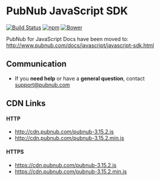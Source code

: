 # PubNub JavaScript SDK

[![Build Status](https://travis-ci.org/pubnub/javascript.svg?branch=master)](https://travis-ci.org/pubnub/javascript)
[![npm](https://img.shields.io/npm/v/pubnub.svg)]()
[![Bower](https://img.shields.io/bower/v/pubnub.svg)]()

PubNub for JavaScript Docs have been moved to: http://www.pubnub.com/docs/javascript/javascript-sdk.html

## Communication

- If you **need help** or have a **general question**, contact <support@pubnub.com>

## CDN Links

#### HTTP
* http://cdn.pubnub.com/pubnub-3.15.2.js
* http://cdn.pubnub.com/pubnub-3.15.2.min.js

#### HTTPS
* https://cdn.pubnub.com/pubnub-3.15.2.js
* https://cdn.pubnub.com/pubnub-3.15.2.min.js
